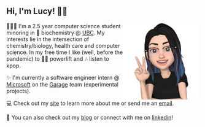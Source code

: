 <h2>Hi, I'm Lucy! 👋🏻</h2>
<img align='right' src="new-emoji-bg.png" alt="Lucy's Avatar" width="200" height="200" />

👩🏻‍💻 I'm a 2.5 year computer science student minoring in 🧬 biochemistry @ [UBC](https://ubc.ca). My interests lie in the intersection of chemistry/biology, health care and computer science. In my free time I like (well, before the pandemic) to 🏋️‍♀️ powerlift and 🎶 listen to kpop. 

✨ I'm currently a software engineer intern @ [Microsoft](https://www.microsoft.com) on the [Garage](https://www.microsoft.com/en-us/garage/) team (experimental projects).

💻 Check out my [site](http://lhao03.github.io/) to learn more about me or send me an [email](mailto:hao.lucyy@gmail.com).

🤞 You can also check out my [blog](https://lhao03.github.io/blog/) or connect with me on [linkedin](https://linkedin.com/in/lucy-hao)!
